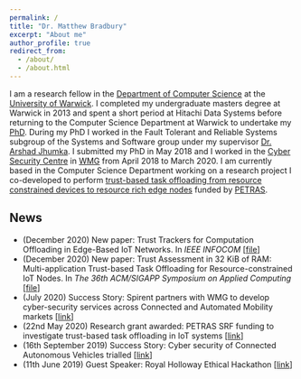 ```yaml
---
permalink: /
title: "Dr. Matthew Bradbury"
excerpt: "About me"
author_profile: true
redirect_from: 
  - /about/
  - /about.html
---
```


I am a research fellow in the [Department of Computer Science](https://warwick.ac.uk/fac/sci/dcs) at the [University of Warwick](https://warwick.ac.uk). I completed my undergraduate masters degree at Warwick in 2013 and spent a short period at Hitachi Data Systems before returning to the Computer Science Department at Warwick to undertake my [PhD](/projects/project-1-PhD/). During my PhD I worked in the Fault Tolerant and Reliable Systems subgroup of the Systems and Software group under my supervisor [Dr. Arshad Jhumka](http://www2.warwick.ac.uk/fac/sci/dcs/people/Arshad_Jhumka). I submitted my PhD in May 2018 and I worked in the [Cyber Security Centre](https://warwick.ac.uk/fac/sci/wmg/research/csc) in [WMG](https://warwick.ac.uk/fac/sci/wmg) from April 2018 to March 2020. I am currently based in the Computer Science Department working on a research project I co-developed to perform [trust-based task offloading from resource constrained devices to resource rich edge nodes](/projects/project-6-TEAM) funded by [PETRAS](https://petras-iot.org).

## News

 * (December 2020) New paper: Trust Trackers for Computation Offloading in Edge-Based IoT Networks. In *IEEE INFOCOM* [[file](https://github.com/MBradbury/publications/raw/master/papers/InfoCom2021.pdf)] 
 * (December 2020) New paper: Trust Assessment in 32 KiB of RAM: Multi-application Trust-based Task Offloading for Resource-constrained IoT Nodes. In *The 36th ACM/SIGAPP Symposium on Applied Computing* [[file](https://github.com/MBradbury/publications/raw/master/papers/SAC-DADS2021.pdf)]
 * (July 2020) Success Story: Spirent partners with WMG to develop cyber-security services across Connected and Automated Mobility markets [[link](https://warwick.ac.uk/fac/sci/wmg/business/success-stories/cyber-resilience/)]
 * (22nd May 2020) Research grant awarded: PETRAS SRF funding to investigate trust-based task offloading in IoT systems [[link](https://warwick.ac.uk/fac/sci/dcs/news/?newsItem=8a1785d8721768f401723d62f6e13f9f)]
 * (16th September 2019) Success Story: Cyber security of Connected Autonomous Vehicles trialled [[link](https://warwick.ac.uk/newsandevents/pressreleases/cyber_security_of/)]
 * (11th June 2019) Guest Speaker: Royal Holloway Ethical Hackathon [[link](https://www.fairspacehub.org/news/2019/6/11/royal-holloway-ethical-hackathon)]

